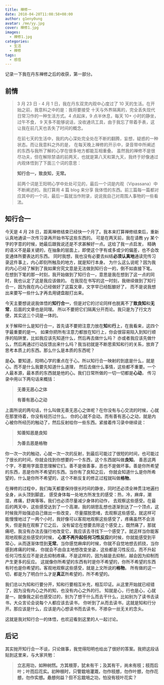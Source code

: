 ```yaml
---
title: 禅修一
date: 2018-04-28T11:08:58+08:00
author: g1eny0ung
avatar: /me/yy.jpg
cover: 禅修1.jpg
images:
  - 禅修1.jpg
categories:
  - 生活
  - 禅修
tags:
  - 感悟
---
```


记录一下我在丹东禅修之后的收获，第一部分。

<!--more-->

## 前情

> 3 月 23 日 - 4 月 1 日，我在丹东双灵内观中心度过了 10 天的生活。在开始之前，我意料之中的是：我将要接受
> 十天与外界隔离的，完全丢失现代日常习作的一种生活方式。4 点起床，9 点半休息，每天 10+ 小时的静坐，过午不食，
> 9 天多不能够说话，没收通讯工具，由于我忘了带着手表，这让我在前几天也丢失了时间的概念。
>
> 在前七天的生活中，我的内心深处完全处在不断的翻腾，妄想，疑惑的一种状态。而让我意料之外的是，
> 在每天晚上禅修的开示中，录音带中所阐述的东西与我所了解的心学在很多地方都能互相重叠。
> 虽然我的禅修不是很尽功夫，但在解除禁语的前两天，也就是第八天和第九天，我终于好像通过内观体悟到了下面三个词的意思：
>
> **知行合一，致良知，无常。**
>
> 前两个词是王阳明心学中处处可见的，最后一个词是内观（Vipassana）中不断阐述的。我打算用 4 篇 blog 来分享
> 我体悟的东西。前三篇每一篇都对应其中的一个词，最后一篇就当作附录，说说我自己对周围人事物的一些看法。

## 知行合一

今天是 4 月 28 日，距离禅修结束已经快一个月了。我本来打算禅修结束后，重新认真地通读一次传习录再开始书写这些东西的。
可是在两天前，我在请教 yy 某个字的字意的时候，她最后跟我说还是不求甚解好一点。这给了我一点启发，
精确的语义不是最关键的，在抽象的层面上，即使这个字有或多或少的偏差，也不会改变通体所要表达的东西。
同时我想，我也没有必要去纠结**必须认真地**通读完传习录这件事上，内心即刻所触及的地方，就是知行本身。
为什么这么说呢？因为我的内心已经了解到了我如果穷究文意是无法做到知行合一的，倒不如直接下笔。
在想到下笔的那一时刻，我开始做到了知行合一，意思是我在想到了这一点的同时，我也认定了这是我应该做的。
在我现在书写的这一时刻，我继续做到了知行合一，因为我在内心已经做好了这篇文章，文字早已经酝酿好了，
而不是说我想出来要写一些什么才再去用键盘敲打出来。

今天主要想说说我体悟的**知行合一**，但是对它的讨论同样也脱离不了**致良知**和**无常**，后面的文章也是同理。
所以不要把它们隔离分开而论。我只是为了行文方便，其实这三个词是一体的。

关于解释什么是知行合一，首先请不要把注意力放在**知**和**行**上，在我看来，这四个字最重要的是**一**。
如果你把所有注意力都放在知行上，你会很容易陷入到知行顺序的陷阱里，比如我应该先知道什么，然后再去做什么吗？
亦或者我应该先做什么，然后再通过行动反馈出来什么吗？我当初就是不断思索知和行的关系，放弃了思考本质上的东西。那么什么是本质的东西呢？

是**心**。要知道，阳明心学的重点在于心。所以知行合一映射的到底是什么，就是心。而不是什么我要先知道什么道理，
然后去做什么事情，这些都不重要。一个人最本源，最本质的东西就是他的心。我们日常所做的一切一切都是**心动**，
传习录中用以下两句话来概括：

> **无善无恶心之体**
>
> **有善有恶心之动**

上面所说的两句话，什么叫做无善无恶心之体呢？在你没有与心交流的时候，心就在那里待着，你没有经历过什么，
你的心就不会动。而有善有恶心之动，就是内心被你所经历的触动了，然后反射给你一些东西。紧接着传习录中继续说：

> **知善知恶是良知**
>
> **为善去恶是格物**

你一次一次的触动，心就一次一次的反射，到最后可能过了很短的时间，也可能过了很长的时间，你就会找到你想要的一个东西，这个东西就叫做**良知**。
善恶这两个字，不要用字面意思理解它们。善不是做善事，恶也不是做坏事。善是你所希望的东西，恶是你所不希望的东西。当你有了良知之后，
你就会知道什么是你所希望的，什么是你所不希望的，这个不断反复的修正过程就叫做**格物**。

在禅修的过程中，我们每天都要保持很长时间的静坐，同时还必须全神贯注地遍扫全身，从头顶到脚底，
感受身体每一处地方所发生的感受：热，冷，麻痒，潮湿，疼痛，舒爽等等。我们也必须尽量减少身体的动作，
去观察这些感受。在最后的两天中，这些感受达到了一个高潮，我的胡思乱想也逐渐到达了一个顶点，这时候我开始强迫自己做出一些改变，
尽量摆脱思绪，去观察这些感受。就这样可能慢慢地过了一两个小时，我好像可以客观地观察这些感受了，疼痛虽然不会消失，但是我在观察了它之后，
没有留恋在想要去除这个感受上，既然痛了，那就痛吧，我没有办法去强行地改变它，我应该去寻找下一个感受了。就这样当你能客观地观察这些感受的时候，
**心里不再升起任何习性反应**的时候，你就能感受到平常心，从而逐渐体悟到**无常**。当你感觉麻痒的时候，你就不自觉地想去抓挠，当你感到疼痛的时候，
你就会不由自主地想改变坐姿，这些都是习性反应。而不升起任何习性反应不是说去抑制疼痛，不是这样的，因为越是去抑制，越会因为抑制而产生更多的反应。
这就像你所希望的东西有时是你不希望的，你所不希望的东西有时也是你希望的。客观地观察这些感受，就是上文所说的**格物**。
所有做的这一切，都是为了明白什么才是**真正**所希望的，所不希望的。

我们总以为知和行要分开，知和行要相互补充，相互印证。从这里开始就已经错了，因为没有内心之外的知，也没有内心之外的行。
知就是心，行也是心，心就是一。就像我之前也感受过的，别为了想干什么而去干什么，比如别为了读书去读书，大众言论会说每个人都应该去读书，
你听到了从而去读书，这就是知和行分开。那应该是什么，应该是内心想读书而去读书，不掺杂一丝无关的念头。

这就是我对知行合一的体悟，也欢迎看到这里的人一起讨论。

## 后记

其实抛开知行合一不谈，只论做事，我觉得阳明也给出了很好的答案。我把这段话贴到这里来，与大家共勉：

> **立志用功，如种树然。方其根芽，犹未有干；及其有干，尚未有枝；枝而后叶；叶而后花实。初种根时，只管栽培灌溉，勿作枝想，勿作叶想，勿作花想，勿作实想。悬想何益？但不忘栽培之功，怕没有枝叶花实？**
